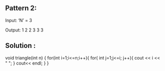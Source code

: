 ## Pattern 2:


Input: ‘N’ = 3

Output: 
1
2 2 
3 3 3

## Solution :

void triangle(int n) {
    for(int i=1;i<=n;i++){
        for( int j=1;j<=i; j++){
            cout << i << " ";
        }
        cout<< endl;
    }
}

